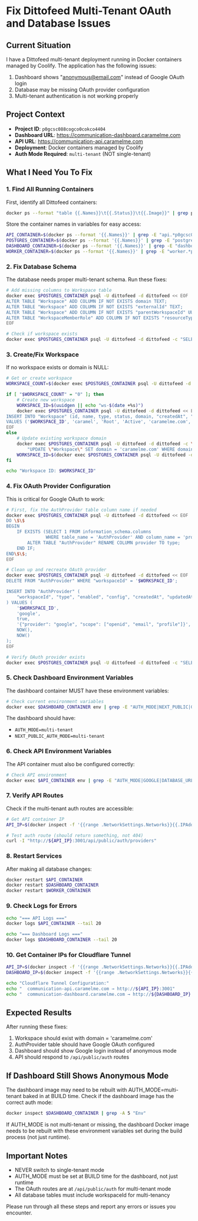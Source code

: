 # Fix Dittofeed Multi-Tenant OAuth and Database Issues

## Current Situation
I have a Dittofeed multi-tenant deployment running in Docker containers managed by Coolify. The application has the following issues:
1. Dashboard shows "anonymous@email.com" instead of Google OAuth login
2. Database may be missing OAuth provider configuration
3. Multi-tenant authentication is not working properly

## Project Context
- **Project ID**: `p0gcsc088cogco0cokco4404`
- **Dashboard URL**: https://communication-dashboard.caramelme.com
- **API URL**: https://communication-api.caramelme.com
- **Deployment**: Docker containers managed by Coolify
- **Auth Mode Required**: `multi-tenant` (NOT single-tenant)

## What I Need You To Fix

### 1. Find All Running Containers
First, identify all Dittofeed containers:
```bash
docker ps --format "table {{.Names}}\t{{.Status}}\t{{.Image}}" | grep p0gcsc088cogco0cokco4404
```

Store the container names in variables for easy access:
```bash
API_CONTAINER=$(docker ps --format '{{.Names}}' | grep -E "api.*p0gcsc088cogco0cokco4404" | head -1)
POSTGRES_CONTAINER=$(docker ps --format '{{.Names}}' | grep -E "postgres.*p0gcsc088cogco0cokco4404" | head -1)
DASHBOARD_CONTAINER=$(docker ps --format '{{.Names}}' | grep -E "dashboard.*p0gcsc088cogco0cokco4404" | head -1)
WORKER_CONTAINER=$(docker ps --format '{{.Names}}' | grep -E "worker.*p0gcsc088cogco0cokco4404" | head -1)
```

### 2. Fix Database Schema
The database needs proper multi-tenant schema. Run these fixes:

```bash
# Add missing columns to Workspace table
docker exec $POSTGRES_CONTAINER psql -U dittofeed -d dittofeed << EOF
ALTER TABLE "Workspace" ADD COLUMN IF NOT EXISTS domain TEXT;
ALTER TABLE "Workspace" ADD COLUMN IF NOT EXISTS "externalId" TEXT;
ALTER TABLE "Workspace" ADD COLUMN IF NOT EXISTS "parentWorkspaceId" UUID REFERENCES "Workspace"(id);
ALTER TABLE "WorkspaceMemberRole" ADD COLUMN IF NOT EXISTS "resourceType" TEXT;
EOF

# Check if workspace exists
docker exec $POSTGRES_CONTAINER psql -U dittofeed -d dittofeed -c "SELECT id, name, type, status, domain FROM \"Workspace\";"
```

### 3. Create/Fix Workspace
If no workspace exists or domain is NULL:

```bash
# Get or create workspace
WORKSPACE_COUNT=$(docker exec $POSTGRES_CONTAINER psql -U dittofeed -d dittofeed -t -c "SELECT COUNT(*) FROM \"Workspace\";" | tr -d ' ')

if [ "$WORKSPACE_COUNT" = "0" ]; then
    # Create new workspace
    WORKSPACE_ID=$(uuidgen || echo "ws-$(date +%s)")
    docker exec $POSTGRES_CONTAINER psql -U dittofeed -d dittofeed << EOF
INSERT INTO "Workspace" (id, name, type, status, domain, "createdAt", "updatedAt")
VALUES ('$WORKSPACE_ID', 'caramel', 'Root', 'Active', 'caramelme.com', NOW(), NOW());
EOF
else
    # Update existing workspace domain
    docker exec $POSTGRES_CONTAINER psql -U dittofeed -d dittofeed -c \
        "UPDATE \"Workspace\" SET domain = 'caramelme.com' WHERE domain IS NULL;"
    WORKSPACE_ID=$(docker exec $POSTGRES_CONTAINER psql -U dittofeed -d dittofeed -t -c "SELECT id FROM \"Workspace\" LIMIT 1;" | tr -d ' ')
fi

echo "Workspace ID: $WORKSPACE_ID"
```

### 4. Fix OAuth Provider Configuration
This is critical for Google OAuth to work:

```bash
# First, fix the AuthProvider table column name if needed
docker exec $POSTGRES_CONTAINER psql -U dittofeed -d dittofeed << EOF
DO \$\$
BEGIN
    IF EXISTS (SELECT 1 FROM information_schema.columns 
               WHERE table_name = 'AuthProvider' AND column_name = 'provider') THEN
        ALTER TABLE "AuthProvider" RENAME COLUMN provider TO type;
    END IF;
END\$\$;
EOF

# Clean up and recreate OAuth provider
docker exec $POSTGRES_CONTAINER psql -U dittofeed -d dittofeed << EOF
DELETE FROM "AuthProvider" WHERE "workspaceId" = '$WORKSPACE_ID';

INSERT INTO "AuthProvider" (
    "workspaceId", "type", "enabled", "config", "createdAt", "updatedAt"
) VALUES (
    '$WORKSPACE_ID', 
    'google', 
    true,
    '{"provider": "google", "scope": ["openid", "email", "profile"]}',
    NOW(), 
    NOW()
);
EOF

# Verify OAuth provider exists
docker exec $POSTGRES_CONTAINER psql -U dittofeed -d dittofeed -c "SELECT * FROM \"AuthProvider\" WHERE type = 'google';"
```

### 5. Check Dashboard Environment Variables
The dashboard container MUST have these environment variables:

```bash
# Check current environment variables
docker exec $DASHBOARD_CONTAINER env | grep -E "AUTH_MODE|NEXT_PUBLIC|GOOGLE"
```

The dashboard should have:
- `AUTH_MODE=multi-tenant`
- `NEXT_PUBLIC_AUTH_MODE=multi-tenant`

### 6. Check API Environment Variables
The API container must also be configured correctly:

```bash
# Check API environment
docker exec $API_CONTAINER env | grep -E "AUTH_MODE|GOOGLE|DATABASE_URL"
```

### 7. Verify API Routes
Check if the multi-tenant auth routes are accessible:

```bash
# Get API container IP
API_IP=$(docker inspect -f '{{range .NetworkSettings.Networks}}{{.IPAddress}}{{end}}' $API_CONTAINER | head -c -1)

# Test auth route (should return something, not 404)
curl -I "http://${API_IP}:3001/api/public/auth/providers"
```

### 8. Restart Services
After making all database changes:

```bash
docker restart $API_CONTAINER
docker restart $DASHBOARD_CONTAINER
docker restart $WORKER_CONTAINER
```

### 9. Check Logs for Errors
```bash
echo "=== API Logs ==="
docker logs $API_CONTAINER --tail 20

echo "=== Dashboard Logs ==="
docker logs $DASHBOARD_CONTAINER --tail 20
```

### 10. Get Container IPs for Cloudflare Tunnel
```bash
API_IP=$(docker inspect -f '{{range .NetworkSettings.Networks}}{{.IPAddress}}{{end}}' $API_CONTAINER | head -c -1)
DASHBOARD_IP=$(docker inspect -f '{{range .NetworkSettings.Networks}}{{.IPAddress}}{{end}}' $DASHBOARD_CONTAINER | head -c -1)

echo "Cloudflare Tunnel Configuration:"
echo "  communication-api.caramelme.com → http://${API_IP}:3001"
echo "  communication-dashboard.caramelme.com → http://${DASHBOARD_IP}:3000"
```

## Expected Results
After running these fixes:
1. Workspace should exist with domain = 'caramelme.com'
2. AuthProvider table should have Google OAuth configured
3. Dashboard should show Google login instead of anonymous mode
4. API should respond to `/api/public/auth` routes

## If Dashboard Still Shows Anonymous Mode
The dashboard image may need to be rebuilt with AUTH_MODE=multi-tenant baked in at BUILD time. Check if the dashboard image has the correct auth mode:

```bash
docker inspect $DASHBOARD_CONTAINER | grep -A 5 "Env"
```

If AUTH_MODE is not multi-tenant or missing, the dashboard Docker image needs to be rebuilt with these environment variables set during the build process (not just runtime).

## Important Notes
- NEVER switch to single-tenant mode
- AUTH_MODE must be set at BUILD time for the dashboard, not just runtime
- The OAuth routes are at `/api/public/auth` for multi-tenant mode
- All database tables must include workspaceId for multi-tenancy

Please run through all these steps and report any errors or issues you encounter.